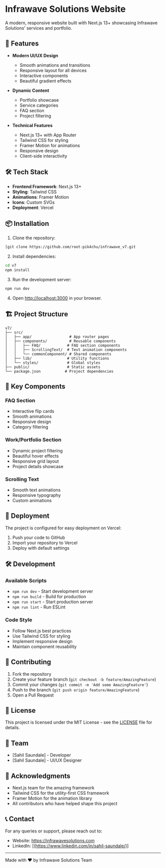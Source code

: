 # Infrawave Solutions Website

A modern, responsive website built with Next.js 13+ showcasing Infrawave Solutions' services and portfolio.

## 🚀 Features

- **Modern UI/UX Design**
  - Smooth animations and transitions
  - Responsive layout for all devices
  - Interactive components
  - Beautiful gradient effects

- **Dynamic Content**
  - Portfolio showcase
  - Service categories
  - FAQ section
  - Project filtering

- **Technical Features**
  - Next.js 13+ with App Router
  - Tailwind CSS for styling
  - Framer Motion for animations
  - Responsive design
  - Client-side interactivity

## 🛠️ Tech Stack

- **Frontend Framework**: Next.js 13+
- **Styling**: Tailwind CSS
- **Animations**: Framer Motion
- **Icons**: Custom SVGs
- **Deployment**: Vercel

## 📦 Installation

1. Clone the repository:
```bash
[git clone https://github.com/root-pik4chu/infrawave_v7.git
```

2. Install dependencies:
```bash
cd v7
npm install
```

3. Run the development server:
```bash
npm run dev
```

4. Open [http://localhost:3000](http://localhost:3000) in your browser.

## 🏗️ Project Structure

```
v7/
├── src/
│   ├── app/                 # App router pages
│   ├── components/          # Reusable components
│   │   ├── FAQ/            # FAQ section components
│   │   ├── ScrollingText/  # Text animation components
│   │   └── commonComponent/ # Shared components
│   ├── lib/                # Utility functions
│   └── styles/             # Global styles
├── public/                 # Static assets
└── package.json           # Project dependencies
```

## 🎨 Key Components

### FAQ Section
- Interactive flip cards
- Smooth animations
- Responsive design
- Category filtering

### Work/Portfolio Section
- Dynamic project filtering
- Beautiful hover effects
- Responsive grid layout
- Project details showcase

### Scrolling Text
- Smooth text animations
- Responsive typography
- Custom animations

## 🚀 Deployment

The project is configured for easy deployment on Vercel:

1. Push your code to GitHub
2. Import your repository to Vercel
3. Deploy with default settings

## 🛠️ Development

### Available Scripts

- `npm run dev` - Start development server
- `npm run build` - Build for production
- `npm run start` - Start production server
- `npm run lint` - Run ESLint

### Code Style

- Follow Next.js best practices
- Use Tailwind CSS for styling
- Implement responsive design
- Maintain component reusability

## 🤝 Contributing

1. Fork the repository
2. Create your feature branch (`git checkout -b feature/AmazingFeature`)
3. Commit your changes (`git commit -m 'Add some AmazingFeature'`)
4. Push to the branch (`git push origin feature/AmazingFeature`)
5. Open a Pull Request

## 📝 License

This project is licensed under the MIT License - see the [LICENSE](LICENSE) file for details.

## 👥 Team

- [Sahil Saundale] - Developer
- [Sahil Saundale] - UI/UX Designer


## 🙏 Acknowledgments

- Next.js team for the amazing framework
- Tailwind CSS for the utility-first CSS framework
- Framer Motion for the animation library
- All contributors who have helped shape this project

## 📞 Contact

For any queries or support, please reach out to:

- Website: https://infrawavesolutions.com
- LinkedIn: [(https://www.linkedin.com/in/sahil-saundale/)]

---

Made with ❤️ by Infrawave Solutions Team
